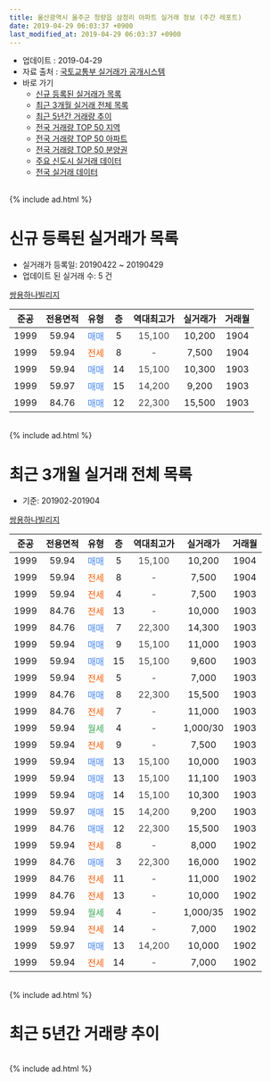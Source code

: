 ```yaml
---
title: 울산광역시 울주군 청량읍 삼정리 아파트 실거래 정보 (주간 레포트)
date: 2019-04-29 06:03:37 +0900
last_modified_at: 2019-04-29 06:03:37 +0900
---
```


* 업데이트 : 2019-04-29
* 자료 출처 : [국토교통부 실거래가 공개시스템](http://rt.molit.go.kr)
* 바로 가기
    * [신규 등록된 실거래가 목록](#신규-등록된-실거래가-목록)
    * [최근 3개월 실거래 전체 목록](#최근-3개월-실거래-전체-목록)
    * [최근 5년간 거래량 추이](#최근-5년간-거래량-추이)
    * [전국 거래량 TOP 50 지역](https://inasie.github.io/apt-trade-info/최근-3개월-전국에서-가장-거래가-많이-발생한-지역)
    * [전국 거래량 TOP 50 아파트](https://inasie.github.io/apt-trade-info/최근-3개월-전국에서-가장-거래가-많이-발생한-아파트)
    * [전국 거래량 TOP 50 분양권](https://inasie.github.io/apt-trade-info/최근-3개월-전국에서-가장-거래가-많이-발생한-분양권)
    * [주요 신도시 실거래 데이터](https://inasie.github.io/apt-trade-info/주요-신도시)
    * [전국 실거래 데이터](https://inasie.github.io/apt-trade-info/전국)
<br>
{% include ad.html %}
<br>

# 신규 등록된 실거래가 목록
* 실거래가 등록일: 20190422 ~ 20190429
* 업데이트 된 실거래 수: 5 건


[쌍용하나빌리지](https://search.naver.com/search.naver?query=%EC%9A%B8%EC%82%B0%EA%B4%91%EC%97%AD%EC%8B%9C+%EC%9A%B8%EC%A3%BC%EA%B5%B0+%EC%B2%AD%EB%9F%89%EC%9D%8D+%EC%82%BC%EC%A0%95%EB%A6%AC+%EC%8C%8D%EC%9A%A9%ED%95%98%EB%82%98%EB%B9%8C%EB%A6%AC%EC%A7%80)

|준공|전용면적|유형|층|역대최고가|실거래가|거래월|
|:---:|:---:|:---:|:---:|:---:|:---:|:---:|
|1999|59.94|<span style="color:#4285f3">매매</span>|5|<span style="color:#444444">15,100</span>|10,200|1904|
|1999|59.94|<span style="color:#ff5a00">전세</span>|8|<span style="color:#444444">-</span>|7,500|1904|
|1999|59.94|<span style="color:#4285f3">매매</span>|14|<span style="color:#444444">15,100</span>|10,300|1903|
|1999|59.97|<span style="color:#4285f3">매매</span>|15|<span style="color:#444444">14,200</span>|9,200|1903|
|1999|84.76|<span style="color:#4285f3">매매</span>|12|<span style="color:#444444">22,300</span>|15,500|1903|


<br>
{% include ad.html %}
<br>

# 최근 3개월 실거래 전체 목록
* 기준: 201902-201904


[쌍용하나빌리지](https://search.naver.com/search.naver?query=%EC%9A%B8%EC%82%B0%EA%B4%91%EC%97%AD%EC%8B%9C+%EC%9A%B8%EC%A3%BC%EA%B5%B0+%EC%B2%AD%EB%9F%89%EC%9D%8D+%EC%82%BC%EC%A0%95%EB%A6%AC+%EC%8C%8D%EC%9A%A9%ED%95%98%EB%82%98%EB%B9%8C%EB%A6%AC%EC%A7%80)

|준공|전용면적|유형|층|역대최고가|실거래가|거래월|
|:---:|:---:|:---:|:---:|:---:|:---:|:---:|
|1999|59.94|<span style="color:#4285f3">매매</span>|5|<span style="color:#444444">15,100</span>|10,200|1904|
|1999|59.94|<span style="color:#ff5a00">전세</span>|8|<span style="color:#444444">-</span>|7,500|1904|
|1999|59.94|<span style="color:#ff5a00">전세</span>|4|<span style="color:#444444">-</span>|7,500|1903|
|1999|84.76|<span style="color:#ff5a00">전세</span>|13|<span style="color:#444444">-</span>|10,000|1903|
|1999|84.76|<span style="color:#4285f3">매매</span>|7|<span style="color:#444444">22,300</span>|14,300|1903|
|1999|59.94|<span style="color:#4285f3">매매</span>|9|<span style="color:#444444">15,100</span>|11,000|1903|
|1999|59.94|<span style="color:#4285f3">매매</span>|15|<span style="color:#444444">15,100</span>|9,600|1903|
|1999|59.94|<span style="color:#ff5a00">전세</span>|5|<span style="color:#444444">-</span>|7,000|1903|
|1999|84.76|<span style="color:#4285f3">매매</span>|8|<span style="color:#444444">22,300</span>|15,500|1903|
|1999|84.76|<span style="color:#ff5a00">전세</span>|7|<span style="color:#444444">-</span>|11,000|1903|
|1999|59.94|<span style="color:#34a853">월세</span>|4|<span style="color:#444444">-</span>|1,000/30|1903|
|1999|59.94|<span style="color:#ff5a00">전세</span>|9|<span style="color:#444444">-</span>|7,500|1903|
|1999|59.94|<span style="color:#4285f3">매매</span>|13|<span style="color:#444444">15,100</span>|10,000|1903|
|1999|59.94|<span style="color:#4285f3">매매</span>|13|<span style="color:#444444">15,100</span>|11,100|1903|
|1999|59.94|<span style="color:#4285f3">매매</span>|14|<span style="color:#444444">15,100</span>|10,300|1903|
|1999|59.97|<span style="color:#4285f3">매매</span>|15|<span style="color:#444444">14,200</span>|9,200|1903|
|1999|84.76|<span style="color:#4285f3">매매</span>|12|<span style="color:#444444">22,300</span>|15,500|1903|
|1999|59.94|<span style="color:#ff5a00">전세</span>|8|<span style="color:#444444">-</span>|8,000|1902|
|1999|84.76|<span style="color:#4285f3">매매</span>|3|<span style="color:#444444">22,300</span>|16,000|1902|
|1999|84.76|<span style="color:#ff5a00">전세</span>|11|<span style="color:#444444">-</span>|11,000|1902|
|1999|84.76|<span style="color:#ff5a00">전세</span>|13|<span style="color:#444444">-</span>|10,000|1902|
|1999|59.94|<span style="color:#34a853">월세</span>|4|<span style="color:#444444">-</span>|1,000/35|1902|
|1999|59.94|<span style="color:#ff5a00">전세</span>|14|<span style="color:#444444">-</span>|7,000|1902|
|1999|59.97|<span style="color:#4285f3">매매</span>|13|<span style="color:#444444">14,200</span>|10,000|1902|
|1999|59.94|<span style="color:#ff5a00">전세</span>|14|<span style="color:#444444">-</span>|7,000|1902|


<br>
{% include ad.html %}
<br>

# 최근 5년간 거래량 추이


<div style="width:100%;">
    <canvas id="deal_progress" height="200"></canvas>
</div>

<script>
new Chart(document.getElementById("deal_progress"), {
    type: 'line',
    data: {
        labels: ['201404','201405','201406','201407','201408','201409','201410','201411','201412','201501','201502','201503','201504','201505','201506','201507','201508','201509','201510','201511','201512','201601','201602','201603','201604','201605','201606','201607','201608','201609','201610','201611','201612','201701','201702','201703','201704','201705','201706','201707','201708','201709','201710','201711','201712','201801','201802','201803','201804','201805','201806','201807','201808','201809','201810','201811','201812','201901','201902','201903','201904'],
        datasets: [{
            label: '매매',
            pointRadius: 1,
            data: [25, 15, 15, 15, 15, 17, 20, 20, 15, 19, 11, 16, 10, 24, 15, 12, 17, 8, 19, 8, 3, 10, 5, 17, 12, 12, 17, 9, 8, 6, 15, 15, 6, 9, 11, 4, 6, 10, 8, 8, 10, 7, 3, 5, 5, 5, 0, 6, 3, 5, 5, 4, 2, 2, 3, 2, 6, 5, 2, 9, 1],
            borderColor: "rgba(255, 201, 14, 1)",
            backgroundColor: "rgba(255, 201, 14, 0.5)",
            fill: false,
            lineTension: 0
        },{
            label: '전월세',
            pointRadius: 1,
            data: [3, 7, 3, 5, 3, 8, 2, 6, 8, 5, 7, 3, 4, 5, 2, 7, 6, 5, 1, 4, 3, 9, 4, 8, 5, 4, 3, 4, 2, 1, 4, 3, 4, 5, 7, 5, 4, 4, 7, 4, 3, 4, 3, 0, 4, 0, 3, 2, 2, 5, 7, 7, 1, 2, 2, 2, 1, 5, 6, 6, 1],
            borderColor: "rgba(0, 141, 185, 1)",
            backgroundColor: "rgba(0, 141, 185, 0.5)",
            fill: false,
            lineTension: 0
        }
        ]
    },
    options: {
        responsive: true,
        title: {
            display: false
        },
        tooltips: {
            mode: 'index',
            intersect: false
        },
        hover: {
            mode: 'nearest',
            intersect: true
        },
        scales: {
            xAxes: [{
                display: true,
                scaleLabel: {
                    display: true,
                    labelString: '년/월'
                }
            }],
            yAxes: [{
                display: true,
                ticks: {
                    suggestedMin: 0,
                },
                scaleLabel: {
                    display: true,
                    labelString: '실거래 수'
                }
            }]
        }
    }
});

</script>


<br>
{% include ad.html %}
<br>

